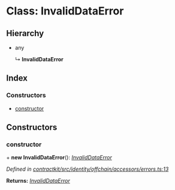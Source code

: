 # Class: InvalidDataError

## Hierarchy

* any

  ↳ **InvalidDataError**

## Index

### Constructors

* [constructor](_identity_offchain_accessors_errors_.invaliddataerror.md#constructor)

## Constructors

###  constructor

\+ **new InvalidDataError**(): *[InvalidDataError](_identity_offchain_accessors_errors_.invaliddataerror.md)*

*Defined in [contractkit/src/identity/offchain/accessors/errors.ts:13](https://github.com/celo-org/celo-monorepo/blob/master/packages/contractkit/src/identity/offchain/accessors/errors.ts#L13)*

**Returns:** *[InvalidDataError](_identity_offchain_accessors_errors_.invaliddataerror.md)*
